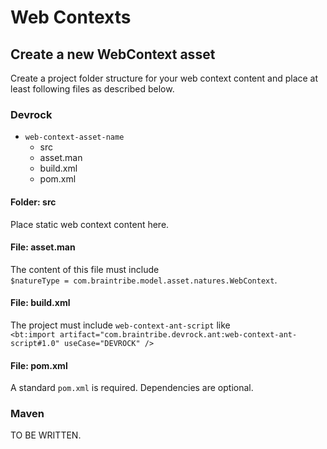 # Web Contexts

## Create a new WebContext asset

Create a project folder structure for your web context content and place at least following files as described below.

### Devrock
* `web-context-asset-name`
    * src
    * asset.man
    * build.xml
    * pom.xml

#### Folder: src

Place static web context content here.

#### File: asset.man

The content of this file must include  
`$natureType = com.braintribe.model.asset.natures.WebContext`.
#### File: build.xml

The project must include `web-context-ant-script` like  
`<bt:import artifact="com.braintribe.devrock.ant:web-context-ant-script#1.0" useCase="DEVROCK" />`

#### File: pom.xml

A standard `pom.xml` is required. Dependencies are optional.

### Maven
TO BE WRITTEN.